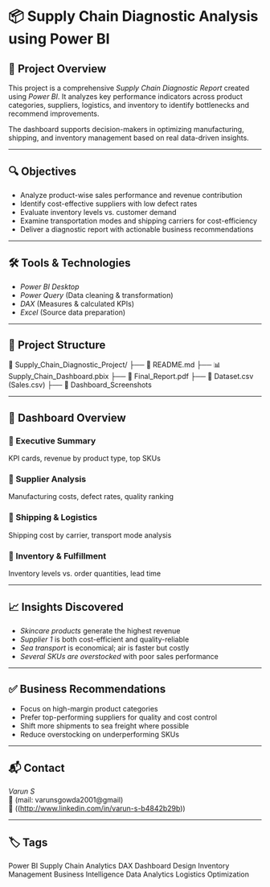 # 📦 Supply Chain Diagnostic Analysis using Power BI

## 🧠 Project Overview

This project is a comprehensive *Supply Chain Diagnostic Report* created using *Power BI*. It analyzes key performance indicators across product categories, suppliers, logistics, and inventory to identify bottlenecks and recommend improvements.

The dashboard supports decision-makers in optimizing manufacturing, shipping, and inventory management based on real data-driven insights.

---

## 🔍 Objectives

- Analyze product-wise sales performance and revenue contribution  
- Identify cost-effective suppliers with low defect rates  
- Evaluate inventory levels vs. customer demand  
- Examine transportation modes and shipping carriers for cost-efficiency  
- Deliver a diagnostic report with actionable business recommendations  

---

## 🛠 Tools & Technologies

- *Power BI Desktop*  
- *Power Query* (Data cleaning & transformation)  
- *DAX* (Measures & calculated KPIs)  
- *Excel* (Source data preparation)  

---

## 📁 Project Structure

📁 Supply_Chain_Diagnostic_Project/
├── 📄 README.md
├── 📊 Supply_Chain_Dashboard.pbix
├── 📄 Final_Report.pdf
├── 📄 Dataset.csv (Sales.csv)
├── 📸 Dashboard_Screenshots

---

## 📸 Dashboard Overview

### 🔹 Executive Summary  
KPI cards, revenue by product type, top SKUs

### 🔹 Supplier Analysis  
Manufacturing costs, defect rates, quality ranking

### 🔹 Shipping & Logistics  
Shipping cost by carrier, transport mode analysis

### 🔹 Inventory & Fulfillment  
Inventory levels vs. order quantities, lead time

---

## 📈 Insights Discovered

- *Skincare products* generate the highest revenue  
- *Supplier 1* is both cost-efficient and quality-reliable  
- *Sea transport* is economical; air is faster but costly  
- *Several SKUs are overstocked* with poor sales performance

---

## ✅ Business Recommendations

- Focus on high-margin product categories  
- Prefer top-performing suppliers for quality and cost control  
- Shift more shipments to sea freight where possible  
- Reduce overstocking on underperforming SKUs  

---

## 📬 Contact

*Varun S*  
📧 (mail: varunsgowda2001@gmail)  
🔗 ((http://www.linkedin.com/in/varun-s-b4842b29b))

---

## 🏷 Tags

Power BI Supply Chain Analytics DAX Dashboard Design Inventory Management Business Intelligence Data Analytics Logistics Optimization
